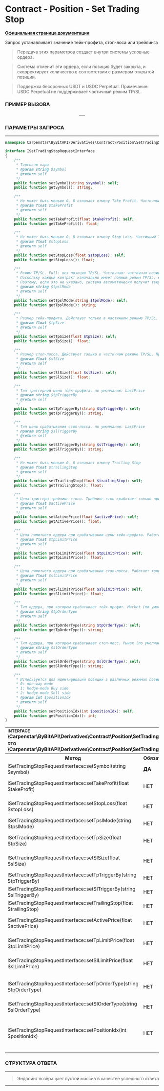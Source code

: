 # Contract - Position - Set Trading Stop
<b>[Официальная страница документации](https://bybit-exchange.github.io/docs/derivatives/contract/trading-stop)</b>

<p>Запрос устанавливает значение тейк-профита, стоп-лоса или трейлинга</p>

> Передача этих параметров создаст внутри системы условные ордера.

> Система отменит эти ордера, если позиция будет закрыта, и скорректирует количество в соответствии с размером открытой позиции.

> Поддержка бессрочных USDT и USDC Perpetual. Примечание: USDC Perpetual не поддерживает частичный режим TP/SL.

<h3 align="left" width="100%"><b>ПРИМЕР ВЫЗОВА</b></h3>

<p align="center" width="100%"><b> --- </b></p>


<h3 align="left" width="100%"><b>ПАРАМЕТРЫ ЗАПРОСА</b></h3>

---

```php
namespace Carpenstar\ByBitAPI\Derivatives\Contract\Position\SetTradingStop\Interfaces;

interface ISetTradingStopRequestInterface
{
    /**
     * Торговая пара
     * @param string $symbol
     * @return self
     */
    public function setSymbol(string $symbol): self;
    public function getSymbol(): string;

    /**
     * Не может быть меньше 0, 0 означает отмену Take Profit. Частичный TP/SL не может быть отменен установкой 0
     * @param float $takeProfit
     * @return self
     */
    public function setTakeProfit(float $takeProfit): self;
    public function getTakeProfit(): float;

    /**
     * Не может быть меньше 0, 0 означает отмену Stop Loss. Частичный TP/SL не может быть отменен установкой 0
     * @param float $stopLoss
     * @return self
     */
    public function setStopLoss(float $stopLoss): self;
    public function getStopLoss(): float;

    /**
     * Режим TP/SL. Full: вся позиция TP/SL. Частичная: частичная позиция TP/SL.
     * Поскольку каждый контракт изначально имеет полный режим TP/SL, если он был изменен ранее, он может быть частичным.
     * Поэтому, если это не указано, система автоматически получит текущую конфигурацию режима TP/SL для контракта.
     * @param string $tpslMode
     * @return self
     */
    public function setTpslMode(string $tpslMode): self;
    public function getTpslMode(): string;

    /**
     * Размер тейк-профита. Действует только в частичном режиме TP/SL. Примечание: значения tpSize и slSize должны быть равны
     * @param float $tpSize
     * @return self
     */
    public function setTpSize(float $tpSize): self;
    public function getTpSize(): float;

    /**
     * Размер стоп-лосса. Действует только в частичном режиме TP/SL. Примечание: значения tpSize и slSize должны быть равны
     * @param float $slSize
     * @return self
     */
    public function setSlSize(float $slSize): self;
    public function getSlSize(): float;

    /**
     * Тип триггерной цены тейк-профита. по умолчанию: LastPrice
     * @param string $tpTriggerBy
     * @return self
     */
    public function setTpTriggerBy(string $tpTriggerBy): self;
    public function getTpTriggerBy(): string;

    /**
     * Тип цены срабатывания стоп-лосса. по умолчанию: LastPrice
     * @param string $slTriggerBy
     * @return self
     */
    public function setSlTriggerBy(string $slTriggerBy): self;
    public function getSlTriggerBy(): string;

    /**
     * Не может быть меньше 0, 0 означает отмену Trailing Stop
     * @param float $trailingStop
     * @return self
     */
    public function setTrailingStop(float $trailingStop): self;
    public function getTrailingStop(): float;

    /**
     * Цена триггера трейлинг-стопа. Трейлинг-стоп сработает только при достижении этой цены.
     * @param float $activePrice
     * @return self
     */
    public function setActivePrice(float $activePrice): self;
    public function getActivePrice(): float;

    /**
     * Цена лимитного ордера при срабатывании цены тейк-профита. Работает только тогда, когда tpslMode=Partial и tpOrderType=Limit.
     * @param float $tpLimitPrice
     * @return self
     */
    public function setTpLimitPrice(float $tpLimitPrice): self;
    public function getTpLimitPrice(): float;

    /**
     * Цена лимитного ордера при срабатывании стоп-лосса. Работает только тогда, когда tpslMode=Partial и slOrderType=Limit.
     * @param float $slLimitPrice
     * @return self
     */
    public function setSlLimitPrice(float $slLimitPrice): self;
    public function getSlLimitPrice(): float;

    /**
     * Тип ордера, при котором срабатывает тейк-профит. Market (по умолчанию), Limit. Для tpslMode=Full поддерживается только tpOrderType=Market.
     * @param string $tpOrderType
     * @return self
     */
    public function setTpOrderType(string $tpOrderType): self;
    public function getTpOrderType(): string;

    /**
     * Тип ордера, при котором срабатывает стоп-лосс. Рынок (по умолчанию), Лимит. Для tpslMode=Full поддерживается только slOrderType=Market.
     * @param string $slOrderType
     * @return self
     */
    public function setSlOrderType(string $slOrderType): self;
    public function getSlOrderType(): string;

    /**
     * Используется для идентификации позиций в различных режимах позиции. Для режима хеджирования этот параметр является обязательным.
     * 0: one-way mode
     * 1: hedge-mode Buy side
     * 2: hedge-mode Sell side
     * @param int $positionIdx
     * @return self
     */
    public function setPositionIdx(int $positionIdx): self;
    public function getPositionIdx(): int;
}
```

<table style="width: 100%">
   <tr>
     <td colspan="3" style="text-align: left">
        <sup><b>INTERFACE</b></sup> <br />
       <b>\Carpenstar\ByBitAPI\Derivatives\Contract\Position\SetTradingStop\Interfaces\ISetTradingStopRequestInterface::class</b>
     </td>
   </tr>
   <tr>
     <td colspan="3" style="text-align: left">
        <sup><b>DTO</b></sup> <br />
       <b>\Carpenstar\ByBitAPI\Derivatives\Contract\Position\SetTradingStop\Request\SetTradingStopRequest::class</b>
     </td>
   </tr>
   <tr>
     <th style="width: 45%; text-align: center">Метод</th>
     <th style="width: 5%; text-align: center">Обязательно</th>
     <th style="width: 50%; text-align: center">Описание</th>
   </tr>
   <tr>
     <td>ISetTradingStopRequestInterface::setSymbol(string $symbol)</td>
     <td><b>ДА</b></td>
     <td>Торговая пара</td>
   </tr>
   <tr>
     <td>ISetTradingStopRequestInterface::setTakeProfit(float $takeProfit)</td>
     <td>НЕТ</td>
     <td>Не может быть меньше 0, 0 означает отмену Take Profit. Частичный TP/SL не может быть отменен установкой 0</td>
   </tr>
   <tr>
     <td>ISetTradingStopRequestInterface::setStopLoss(float $stopLoss)</td>
     <td>НЕТ</td>
     <td> Не может быть меньше 0, 0 означает отмену Stop Loss. Частичный TP/SL не может быть отменен установкой 0 </td>
   </tr>
   <tr>
     <td>ISetTradingStopRequestInterface::setTpslMode(string $tpslMode)</td>
     <td>НЕТ</td>
     <td>TP/SL mode</td>
   </tr>
   <tr>
     <td>ISetTradingStopRequestInterface::setTpSize(float $tpSize)</td>
     <td>НЕТ</td>
     <td>Размер тейк-профита. Действует только в частичном режиме TP/SL. Примечание: значения tpSize и slSize должны быть равны</td>
   </tr>
   <tr>
     <td>ISetTradingStopRequestInterface::setSlSize(float $slSize)</td>
     <td>НЕТ</td>
     <td>Размер стоп-лосса. Действует только в частичном режиме TP/SL. Примечание: значения tpSize и slSize должны быть равны</td>
   </tr>
   <tr>
     <td>ISetTradingStopRequestInterface::setTpTriggerBy(string $tpTriggerBy)</td>
     <td>НЕТ</td>
     <td>Тип триггерной цены тейк-профита. по умолчанию: LastPrice</td>
   </tr>
   <tr>
     <td>ISetTradingStopRequestInterface::setSlTriggerBy(string $slTriggerBy)</td>
     <td>НЕТ</td>
     <td> Тип цены срабатывания стоп-лосса. по умолчанию: LastPrice </td>
   </tr>
   <tr>
     <td>ISetTradingStopRequestInterface::setTrailingStop(float $trailingStop)</td>
     <td>НЕТ</td>
     <td> Не может быть меньше 0, 0 означает отмену Trailing Stop </td>
   </tr>
   <tr>
     <td>ISetTradingStopRequestInterface::setActivePrice(float $activePrice)</td>
     <td>НЕТ</td>
     <td> Цена триггера трейлинг-стопа. Трейлинг-стоп сработает только при достижении этой цены. </td>
   </tr>
   <tr>
     <td>ISetTradingStopRequestInterface::setTpLimitPrice(float $tpLimitPrice)</td>
     <td>НЕТ</td>
     <td> Цена лимитного ордера при срабатывании цены тейк-профита. Работает только тогда, когда tpslMode=Partial и tpOrderType=Limit. </td>
   </tr>
   <tr>
     <td>ISetTradingStopRequestInterface::setSlLimitPrice(float $slLimitPrice)</td>
     <td>НЕТ</td>
     <td> Цена лимитного ордера при срабатывании стоп-лосса. Работает только тогда, когда tpslMode=Partial и slOrderType=Limit. </td>
   </tr>
   <tr>
     <td>ISetTradingStopRequestInterface::setTpOrderType(string $tpOrderType)</td>
     <td>НЕТ</td>
     <td> Тип ордера, при котором срабатывает тейк-профит. Рынок (по умолчанию), Лимит. Для tpslMode=Full поддерживается только tpOrderType=Market. </td>
   </tr>
   <tr>
     <td>ISetTradingStopRequestInterface::setSlOrderType(string $slOrderType)</td>
     <td>НЕТ</td>
     <td> Тип ордера при срабатывании тейк-профита </td>
   </tr>
   <tr>
     <td>ISetTradingStopRequestInterface::setPositionIdx(int $positionIdx)</td>
     <td>НЕТ</td>
     <td> 
        Используется для идентификации позиций в различных режимах позиции. Для режима хеджирования этот параметр является обязательным.
        0: односторонний режим
        1: Режим хеджирования Buy side
        2: Режим хеджирования Sell side 
     </td>
   </tr>
</table>

<h3 align="left" width="100%"><b>СТРУКТУРА ОТВЕТА</b></h3>

---

> Эндпоинт возвращает пустой массив в качестве успешного ответа

---
